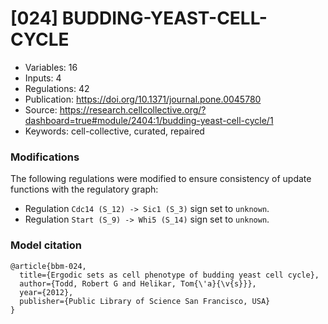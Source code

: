 # \[024\] BUDDING-YEAST-CELL-CYCLE

 - Variables: 16
 - Inputs: 4
 - Regulations: 42
 - Publication: https://doi.org/10.1371/journal.pone.0045780
 - Source: https://research.cellcollective.org/?dashboard=true#module/2404:1/budding-yeast-cell-cycle/1
 - Keywords: cell-collective, curated, repaired


### Modifications

The following regulations were modified to ensure consistency of update functions with the regulatory graph:

 - Regulation `Cdc14 (S_12) -> Sic1 (S_3)` sign set to `unknown`.
 - Regulation `Start (S_9) -> Whi5 (S_14)` sign set to `unknown`.

### Model citation

```
@article{bbm-024,
  title={Ergodic sets as cell phenotype of budding yeast cell cycle},
  author={Todd, Robert G and Helikar, Tom{\'a}{\v{s}}},
  year={2012},
  publisher={Public Library of Science San Francisco, USA}
}
```

